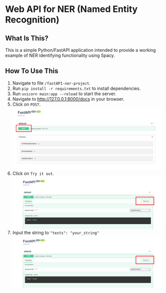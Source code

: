 
Web API for NER (Named Entity Recognition)
==========================================

What Is This?
-------------

This is a simple Python/FastAPI application intended to provide a working example of NER identifying functionality using Spacy. 


How To Use This
---------------

1. Navigate to file `/fastAPI-ner-project`.
2. Run `pip install -r requirements.txt` to install dependencies.
3. Run `uvicorn main:app --reload` to start the server.
4. Navigate to http://127.0.0.1:8000/docs in your browser.
5. Click on `POST`.
   ![alt text](assets/1.png)
6. Click on `Try it out`.
   ![alt text](assets/2.png)
7. Input the string to `"texts": "your_string"`
   ![alt text](assets/2.png)
